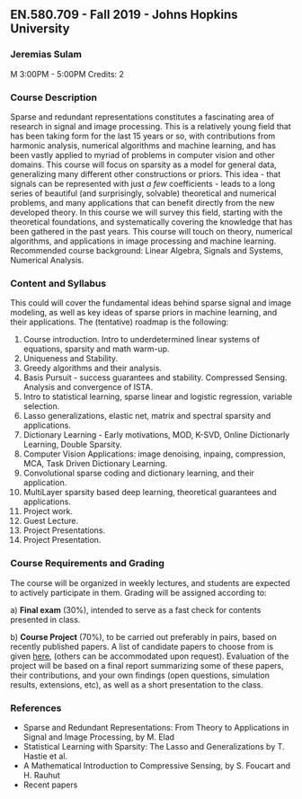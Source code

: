 ## EN.580.709 - Fall 2019 - Johns Hopkins University
### Jeremias Sulam
M 3:00PM - 5:00PM
Credits:  2


### Course Description 
Sparse and redundant representations constitutes a fascinating area of research in signal and image processing. This is a relatively young field that has been taking form for the last 15 years or so, with contributions from harmonic analysis, numerical algorithms and machine learning, and has been vastly applied to myriad of problems in computer vision and other domains. This course will focus on sparsity as a model for general data, generalizing many different other constructions or priors. This idea - that signals can be represented with just *a few* coefficients - leads to a long series of beautiful (and surprisingly, solvable) theoretical and numerical problems, and many applications that can benefit directly from the new developed theory. In this course we will survey this field, starting with the theoretical foundations, and systematically covering the knowledge that has been gathered in the past years. This course will touch on theory, numerical algorithms, and applications in image processing and machine learning. Recommended course background: Linear Algebra, Signals and Systems, Numerical Analysis.


### Content and Syllabus
This could will cover the fundamental ideas behind sparse signal and image modeling, as well as key ideas of sparse priors in machine learning, and their applications. The (tentative) roadmap is the following:

1. Course introduction. Intro to underdetermined linear systems of equations, sparsity and math warm-up.
2. Uniqueness and Stability.
3. Greedy algorithms and their analysis.
4. Basis Pursuit - success guarantees and stability. Compressed Sensing. Analysis and convergence of ISTA.
5. Intro to statistical learning, sparse linear and logistic regression, variable selection.
6. Lasso generalizations, elastic net, matrix and spectral sparsity and applications.
7. Dictionary Learning - Early motivations, MOD, K-SVD, Online Dictionarly Learning, Double Sparsity.
8. Computer Vision Applications: image denoising, inpaing, compression, MCA, Task Driven Dictionary Learning.
9. Convolutional sparse coding and dictionary learning, and their application.
10. MultiLayer sparsity based deep learning, theoretical guarantees and applications.
11. Project work.
12. Guest Lecture.
13. Project Presentations.
14. Project Presentation.

### Course Requirements and Grading

The course will be organized in weekly lectures, and students are expected to actively participate in them. Grading will be assigned according to:

a) **Final exam** (30%), intended to serve as a fast check for contents presented in class.

b) **Course Project** (70%), to be carried out preferably in pairs, based on recently published papers. A list of candidate papers to choose from is given <a href="https://github.com/jsulam-jhu/EN.580.709/blob/master/project_papers.md">here</a>, (others can be accommodated upon request). Evaluation of the project will be based on a final report summarizing some of these papers, their contributions, and your own findings (open questions, simulation results, extensions, etc), as well as a short presentation to the class.


### References

* Sparse and Redundant Representations: From Theory to Applications in Signal and Image Processing, by M. Elad
* Statistical Learning with Sparsity: The Lasso and Generalizations by T. Hastie et al.
* A Mathematical Introduction to Compressive Sensing, by S. Foucart and H. Rauhut
* Recent papers

